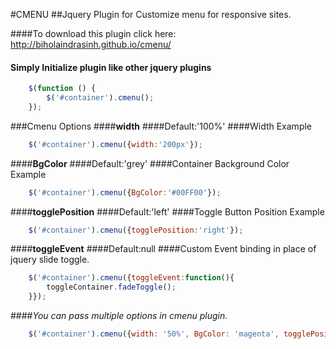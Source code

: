 #CMENU
##Jquery Plugin for Customize menu for responsive sites.

####To download this plugin click here: http://biholaindrasinh.github.io/cmenu/

#### Simply Initialize plugin like other jquery plugins

```javascript
    $(function () {
        $('#container').cmenu();
    });
```
###Cmenu Options
####**width**
####Default:'100%'
####Width Example
```javascript
    $('#container').cmenu({width:'200px'});
```
####**BgColor**
####Default:'grey'
####Container Background Color Example
```javascript
    $('#container').cmenu({BgColor:'#00FF00'});
```
####**togglePosition**
####Default:'left'
####Toggle Button Position Example
```javascript
    $('#container').cmenu({togglePosition:'right'});
```
####**toggleEvent**
####Default:null
####Custom Event binding in place of jquery slide toggle.
```javascript
    $('#container').cmenu({toggleEvent:function(){
        toggleContainer.fadeToggle();
    }});
```
####*You can pass multiple options in cmenu plugin.*
```javascript
    $('#container').cmenu({width: '50%', BgColor: 'magenta', togglePosition: 'left'});
```